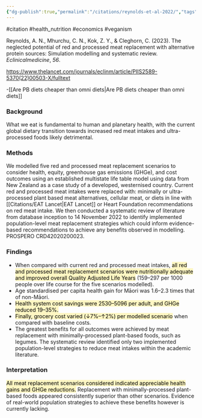 ```yaml
---
{"dg-publish":true,"permalink":"/citations/reynolds-et-al-2022/","tags":["#citation","#health_nutrition","#economics","#veganism"],"created":"2025-10-23T17:42:44.387+01:00","updated":"2025-10-23T18:06:08.773+01:00"}
---
```


#citation #health_nutrition #economics #veganism 

Reynolds, A. N., Mhurchu, C. N., Kok, Z. Y., & Cleghorn, C. (2023). The neglected potential of red and processed meat replacement with alternative protein sources: Simulation modelling and systematic review. _Eclinicalmedicine_, _56_.

https://www.thelancet.com/journals/eclinm/article/PIIS2589-5370(22)00503-X/fulltext

-[[Are PB diets cheaper than omni diets\|Are PB diets cheaper than omni diets]]

### Background
What we eat is fundamental to human and planetary health, with the current global dietary transition towards increased red meat intakes and ultra-processed foods likely detrimental.

### Methods
We modelled five red and processed meat replacement scenarios to consider health, equity, greenhouse gas emissions (GHGe), and cost outcomes using an established multistate life table model using data from New Zealand as a case study of a developed, westernised country. Current red and processed meat intakes were replaced with: minimally or ultra-processed plant based meat alternatives, cellular meat, or diets in line with [[Citations/EAT Lancet\|EAT Lancet]] or Heart Foundation recommendations on red meat intake. We then conducted a systematic review of literature from database inception to 14 November 2022 to identify implemented population-level meat replacement strategies which could inform evidence-based recommendations to achieve any benefits observed in modelling. PROSPERO CRD42020200023.

### Findings
- When compared with current red and processed meat intakes, <mark style="background: #FFF3A3A6;">all red and processed meat replacement scenarios were nutritionally adequate and improved overall Quality Adjusted Life Years</mark> (159–297 per 1000 people over life course for the five scenarios modelled). 
- Age standardised per capita health gain for Māori was 1.6–2.3 times that of non-Māori. 
- <mark style="background: #FFF3A3A6;">Health system cost savings were $2530–$5096 per adult, and GHGe reduced 19–35%.</mark> 
- <mark style="background: #FFF3A3A6;">Finally, grocery cost varied (↓7%–↑2%) per modelled scenario</mark> when compared with baseline costs. 
- The greatest benefits for all outcomes were achieved by meat replacement with minimally-processed plant-based foods, such as legumes. The systematic review identified only two implemented population-level strategies to reduce meat intakes within the academic literature.

### Interpretation
<mark style="background: #FFF3A3A6;">All meat replacement scenarios considered indicated appreciable health gains and GHGe reductions.</mark> Replacement with minimally-processed plant-based foods appeared consistently superior than other scenarios. Evidence of real-world population strategies to achieve these benefits however is currently lacking.